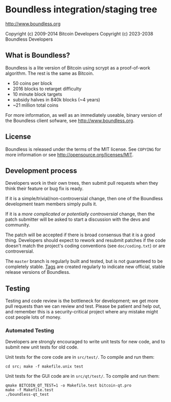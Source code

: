 Boundless integration/staging tree
================================

http://www.boundless.org

Copyright (c) 2009-2014 Bitcoin Developers
Copyright (c) 2023-2038 Boundless Developers

What is Boundless?
----------------

Boundless is a lite version of Bitcoin using scrypt as a proof-of-work algorithm.
The rest is the same as Bitcoin.
 - 50 coins per block
 - 2016 blocks to retarget difficulty
 - 10 minute block targets
 - subsidy halves in 840k blocks (~4 years)
 - ~21 million total coins

For more information, as well as an immediately useable, binary version of
the Boundless client sofware, see http://www.boundless.org.

License
-------

Boundless is released under the terms of the MIT license. See `COPYING` for more
information or see http://opensource.org/licenses/MIT.

Development process
-------------------

Developers work in their own trees, then submit pull requests when they think
their feature or bug fix is ready.

If it is a simple/trivial/non-controversial change, then one of the Boundless
development team members simply pulls it.

If it is a *more complicated or potentially controversial* change, then the patch
submitter will be asked to start a discussion with the devs and community.

The patch will be accepted if there is broad consensus that it is a good thing.
Developers should expect to rework and resubmit patches if the code doesn't
match the project's coding conventions (see `doc/coding.txt`) or are
controversial.

The `master` branch is regularly built and tested, but is not guaranteed to be
completely stable. [Tags](https://github.com/boundless-project/boundless/tags) are created
regularly to indicate new official, stable release versions of Boundless.

Testing
-------

Testing and code review is the bottleneck for development; we get more pull
requests than we can review and test. Please be patient and help out, and
remember this is a security-critical project where any mistake might cost people
lots of money.

### Automated Testing

Developers are strongly encouraged to write unit tests for new code, and to
submit new unit tests for old code.

Unit tests for the core code are in `src/test/`. To compile and run them:

    cd src; make -f makefile.unix test

Unit tests for the GUI code are in `src/qt/test/`. To compile and run them:

    qmake BITCOIN_QT_TEST=1 -o Makefile.test bitcoin-qt.pro
    make -f Makefile.test
    ./boundless-qt_test

